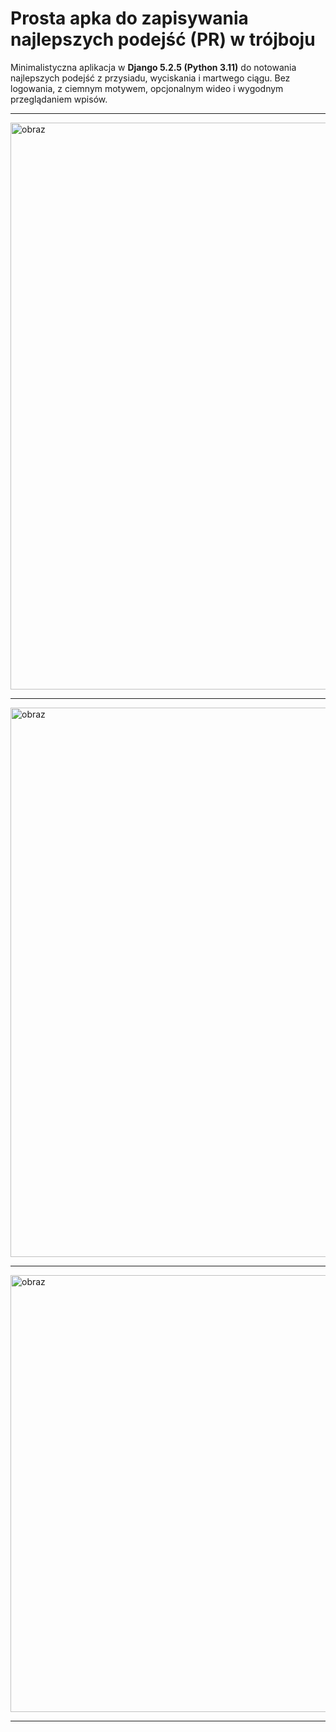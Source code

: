 # Prosta apka do zapisywania najlepszych podejść (PR) w trójboju

Minimalistyczna aplikacja w **Django 5.2.5 (Python 3.11)** do notowania najlepszych podejść z przysiadu, wyciskania i martwego ciągu. Bez logowania, z ciemnym motywem, opcjonalnym wideo i wygodnym przeglądaniem wpisów.

---------------------------------------------------------------------------------------------------------------------------------

<img width="940" height="907" alt="obraz" src="https://github.com/user-attachments/assets/f61c44ae-921e-4a32-bc84-1fb430b5d294" />

---------------------------------------------------------------------------------------------------------------------------------

<img width="926" height="879" alt="obraz" src="https://github.com/user-attachments/assets/b9d67179-d9a7-42fe-9ff5-39e06514c0d0" />

---------------------------------------------------------------------------------------------------------------------------------

<img width="973" height="699" alt="obraz" src="https://github.com/user-attachments/assets/319a044d-2200-4344-a36f-10340c5050d5" />

---------------------------------------------------------------------------------------------------------------------------------
